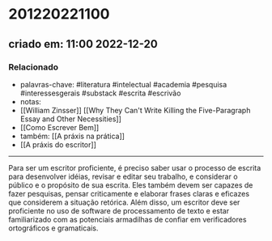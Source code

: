 # 201220221100
## criado em: 11:00 2022-12-20

### Relacionado
- palavras-chave: #literatura #intelectual #academia #pesquisa #interessesgerais #substack #escrita #escrivão 
- notas: 
- [[William Zinsser]] [[Why They Can't Write Killing the Five-Paragraph Essay and Other Necessities]]
- [[Como Escrever Bem]]
- também: [[A práxis na prática]]
- [[A práxis do escritor]]
---
Para ser um escritor proficiente, é preciso saber usar o processo de escrita para desenvolver idéias, revisar e editar seu trabalho, e considerar o público e o propósito de sua escrita. Eles também devem ser capazes de fazer pesquisas, pensar criticamente e elaborar frases claras e eficazes que considerem a situação retórica. Além disso, um escritor deve ser proficiente no uso de software de processamento de texto e estar familiarizado com as potenciais armadilhas de confiar em verificadores ortográficos e gramaticais.